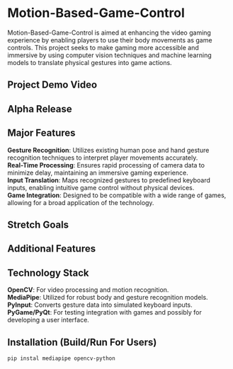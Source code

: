# Motion-Based-Game-Control

Motion-Based-Game-Control is aimed at enhancing the video gaming experience by enabling players to use their body movements as game controls. This project seeks to make gaming more accessible and immersive by using computer vision techniques and machine learning models to translate physical gestures into game actions. 


## Project Demo Video

## Alpha Release

## Major Features
**Gesture Recognition**: Utilizes existing human pose and hand gesture recognition techniques to interpret player movements accurately.  
**Real-Time Processing**: Ensures rapid processing of camera data to minimize delay, maintaining an immersive gaming experience.  
**Input Translation**: Maps recognized gestures to predefined keyboard inputs, enabling intuitive game control without physical devices.  
**Game Integration**: Designed to be compatible with a wide range of games, allowing for a broad application of the technology.  


## Stretch Goals



## Additional Features



## Technology Stack
**OpenCV**: For video processing and motion recognition.  
**MediaPipe**: Utilized for robust body and gesture recognition models.  
**PyInput**: Converts gesture data into simulated keyboard inputs.  
**PyGame/PyQt**: For testing integration with games and possibly for developing a user interface.  



## Installation (Build/Run For Users)

```
pip instal mediapipe opencv-python
```
